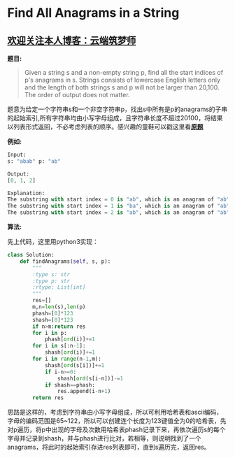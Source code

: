 # Find All Anagrams in a String
## [欢迎关注本人博客：云端筑梦师](http://www.cnblogs.com/Aurora-Twinkle/)

**题目:**
>Given a string s and a non-empty string p, find all the start indices of p's anagrams in s.
Strings consists of lowercase English letters only and the length of both strings s and p will not be larger than 20,100.
The order of output does not matter.

题意为给定一个字符串s和一个非空字符串p，找出s中所有是p的anagrams的子串的起始索引,所有字符串均由小写字母组成，且字符串长度不超过20100，将结果以列表形式返回，不必考虑列表的顺序。感兴趣的童鞋可以戳这里看[**原题**](https://leetcode-cn.com/problems/find-all-anagrams-in-a-string/description/)

**例如:**
``` python
Input:
s: "abab" p: "ab"

Output:
[0, 1, 2]

Explanation:
The substring with start index = 0 is "ab", which is an anagram of "ab".
The substring with start index = 1 is "ba", which is an anagram of "ab".
The substring with start index = 2 is "ab", which is an anagram of "ab".
```

**算法:**

先上代码，这里用python3实现：
``` python
class Solution:
    def findAnagrams(self, s, p):
        """
        :type s: str
        :type p: str
        :rtype: List[int]
        """
        res=[]
        m,n=len(s),len(p)
        phash=[0]*123
        shash=[0]*123
        if n>m:return res
        for i in p:
            phash[ord(i)]+=1
        for i in s[:n-1]:
            shash[ord(i)]+=1
        for i in range(n-1,m):
            shash[ord(s[i])]+=1
            if i-n>=0:
                shash[ord(s[i-n])]-=1
            if shash==phash:
                res.append(i-n+1)
        return res
```
思路是这样的，考虑到字符串由小写字母组成，所以可利用哈希表和ascii编码，字母的编码范围是65~122，所以可以创建连个长度为123键值全为0的哈希表，先对p遍历，将p中出现的字母及次数用哈希表phash记录下来，再依次遍历s的每个字母并记录到shash，并与phash进行比对，若相等，则说明找到了一个anagrams，将此时的起始索引存进res列表即可，直到s遍历完，返回res。

